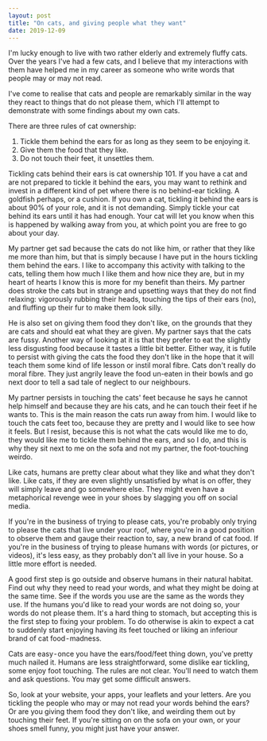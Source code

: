 ```yaml
---
layout: post
title: "On cats, and giving people what they want"
date: 2019-12-09
---
```


I'm lucky enough to live with two rather elderly and extremely fluffy cats. Over the years I've had a few cats, and I believe that my interactions with them have helped me in my career as someone who write words that people may or may not read. 

I've come to realise that cats and people are remarkably similar in the way they react to things that do not please them, which I'll attempt to demonstrate with some findings about my own cats.

There are three rules of cat ownership:
1. Tickle them behind the ears for as long as they seem to be enjoying it.
2. Give them the food that they like.
3. Do not touch their feet, it unsettles them.

Tickling cats behind their ears is cat ownership 101. If you have a cat and are not prepared to tickle it behind the ears, you may want to rethink and invest in a different kind of pet where there is no behind-ear tickling. A goldfish perhaps, or a cushion. If you own a cat, tickling it behind the ears is about 90% of your role, and it is not demanding. Simply tickle your cat behind its ears until it has had enough. Your cat will let you know when this is happened by walking away from you, at which point you are free to go about your day.

My partner get sad because the cats do not like him, or rather that they like me more than him, but that is simply because I have put in the hours tickling them behind the ears. I like to accompany this activity with talking to the cats, telling them how much I like them and how nice they are, but in my heart of hearts I know this is more for my benefit than theirs. My partner does stroke the cats but in strange and upsetting ways that they do not find relaxing: vigorously rubbing their heads, touching the tips of their ears (no), and fluffing up their fur to make them look silly.

He is also set on giving them food they don't like, on the grounds that they are cats and should eat what they are given. My partner says that the cats are fussy. Another way of looking at it is that they prefer to eat the slightly less disgusting food because it tastes a little bit better. Either way, it is futile to persist with giving the cats the food they don't like in the hope that it will teach them some kind of life lesson or instil moral fibre. Cats don't really do moral fibre. They just angrily leave the food un-eaten in their bowls and go next door to tell a sad tale of neglect to our neighbours.

My partner persists in touching the cats' feet because he says he cannot help himself and because they are his cats, and he can touch their feet if he wants to. This is the main reason the cats run away from him. I would like to touch the cats feet too, because they are pretty and I would like to see how it feels. But I resist, because this is not what the cats would like me to do, they would like me to tickle them behind the ears, and so I do, and this is why they sit next to me on the sofa and not my partner, the foot-touching weirdo.

Like cats, humans are pretty clear about what they like and what they don't like. Like cats, if they are even slightly unsatisfied by what is on offer, they will simply leave and go somewhere else. They might even have a metaphorical revenge wee in your shoes by slagging you off on social media.

If you're in the business of trying to please cats, you're probably only trying to please the cats that live under your roof, where you're in a good position to observe them and gauge their reaction to, say, a new brand of cat food. If you're in the business of trying to please humans with words (or pictures, or videos), it's less easy, as they probably don't all live in your house. So a little more effort is needed. 

A good first step is go outside and observe humans in their natural habitat. Find out why they need to read your words, and what they might be doing at the same time. See if the words you use are the same as the words they use. If the humans you'd like to read your words are not doing so, your words do not please them. It's a hard thing to stomach, but accepting this is the first step to fixing your problem. To do otherwise is akin to expect a cat to suddenly start enjoying having its feet touched or liking an inferiour brand of cat food - madness.

Cats are easy - once you have the ears/food/feet thing down, you've pretty much nailed it. Humans are less straightforward, some dislike ear tickling, some enjoy foot touching. The rules are not clear. You'll need to watch them and ask questions. You may get some difficult answers.  

So, look at your website, your apps, your leaflets and your letters. Are you tickling the people who may or may not read your words behind the ears? Or are you giving them food they don't like, and weirding them out by touching their feet. If you're sitting on on the sofa on your own, or your shoes smell funny, you might just have your answer.
